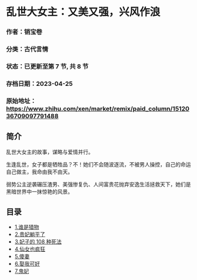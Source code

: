 # 乱世大女主：又美又强，兴风作浪

### 作者：销宝卷

### 分类：古代言情

### 状态：已更新至第 7 节, 共 8 节

### 存档日期：2023-04-25

### 原始地址：https://www.zhihu.com/xen/market/remix/paid_column/1512036709097791488


## 简介
乱世大女主的故事，谋略与爱情并行。


生逢乱世，女子都是牺牲品？不！她们不会随波逐流，不被男人操控，自己的命运自己做主，我命由我不由天。


弱势公主逆袭碾压渣男、美强惨复仇、人间富贵花抛弃安逸生活拯救天下，她们是黑暗世界中一抹惊艳的风景。




## 目录
- [1.谁是猎物](1.谁是猎物.md)<!-- 2022-05-23 07:55 -->
- [2.贵妃躺平了](2.贵妃躺平了.md)<!-- 2022-05-30 06:54 -->
- [3.妃子的 108 种死法](3.妃子的%20108%20种死法.md)<!-- 2022-07-14 06:51 -->
- [4.仙女也疯狂](4.仙女也疯狂.md)<!-- 2022-09-15 09:22 -->
- [5.傻妻](5.傻妻.md)<!-- 2022-10-19 07:58 -->
- [6.娶我可好](6.娶我可好.md)<!-- 2022-11-30 09:41 -->
- [7.鬼妃](7.鬼妃.md)<!-- 2023-02-10 06:52 -->